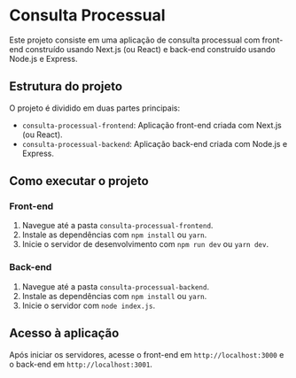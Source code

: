 # Consulta Processual

Este projeto consiste em uma aplicação de consulta processual com front-end construído usando Next.js (ou React) e back-end construído usando Node.js e Express.

## Estrutura do projeto

O projeto é dividido em duas partes principais:

- `consulta-processual-frontend`: Aplicação front-end criada com Next.js (ou React).
- `consulta-processual-backend`: Aplicação back-end criada com Node.js e Express.

## Como executar o projeto

### Front-end

1. Navegue até a pasta `consulta-processual-frontend`.
2. Instale as dependências com `npm install` ou `yarn`.
3. Inicie o servidor de desenvolvimento com `npm run dev` ou `yarn dev`.

### Back-end

1. Navegue até a pasta `consulta-processual-backend`.
2. Instale as dependências com `npm install` ou `yarn`.
3. Inicie o servidor com `node index.js`.

## Acesso à aplicação

Após iniciar os servidores, acesse o front-end em `http://localhost:3000` e o back-end em `http://localhost:3001`.
